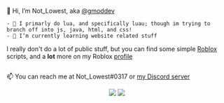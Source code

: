 👋 Hi, I’m Not_Lowest, aka [@gmoddev](https://github.com/gmoddev)
```
- 👀 I primarly do lua, and specifically luau; though im trying to branch off into js, java, html, and css!
- 🌱 I’m currently learning website related stuff
```

I really don't do a lot of public stuff, but you can find some simple [Roblox](https://www.roblox.com/) scripts, and a **lot** more on my Roblox [profile](https://www.roblox.com/users/81718700/profile)
```
```
📫 You can reach me at Not_Lowest#0317 or [my Discord server](https://discord.gg/eky6HtjxVy)

<p align="center">
  <img src ="https://github-readme-stats.vercel.app/api?username=gmoddev&show_icons=true&hide_border=true&include_all_commits=true&count_private=true&theme=dark">
  <img src ="https://github-readme-stats.vercel.app/api/top-langs/?username=gmoddev&layout=compact&hide_border=true&langs_count=8&theme=dark">
</p>
